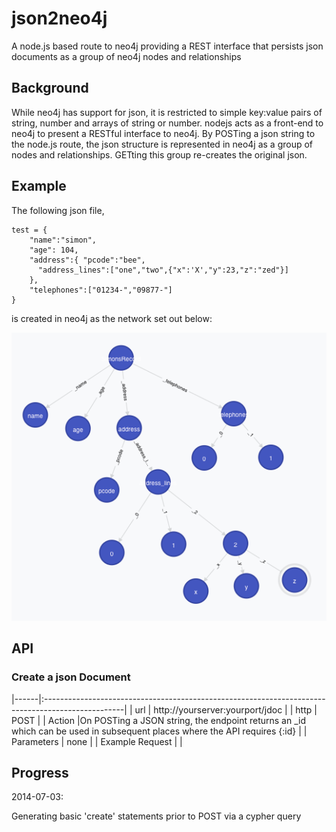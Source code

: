 json2neo4j
==========

A node.js based route to neo4j providing a REST interface that persists json documents as a group of neo4j nodes and relationships

## Background

While neo4j has support for json, it is restricted to simple key:value pairs of string, number and arrays of string or number.
nodejs acts as a front-end to neo4j to present a RESTful interface to neo4j.
By POSTing a json string to the node.js route, the json structure is represented in neo4j as a group of nodes and relationships.
GETting this group re-creates the original json.

## Example

The following json file,

```
test = {
    "name":"simon",
    "age": 104,
    "address":{ "pcode":"bee",
      "address_lines":["one","two",{"x":'X',"y":23,"z":"zed"}]
    },
    "telephones":["01234-","09877-"]
}
```

is created in neo4j as the network set out below:

![network diagram](Documentation/json2neopic1.png)

## API

### Create a json Document

|------|:--------------------------------------------------------------------------------------------------|
| url | http://yourserver:yourport/jdoc |
| http | POST |
| Action |On POSTing a JSON string, the endpoint returns an _id which can be used in subsequent places where the API requires {:id} |
| Parameters | none |
| Example Request | |
## Progress

2014-07-03:

Generating basic 'create' statements prior to POST via a cypher query
